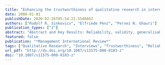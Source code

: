 ```yaml
---
title: "Enhancing the trustworthiness of qualitative research in international business"
date: 2008-01-01
publishDate: 2020-02-26T05:54:22.554866Z
authors: ["Rudolf R. Sinkovics", "Elfriede Penz", "Pervez N. Ghauri"]
publication_types: ["2"]
abstract: "Abstract and Key Results: Reliability, validity, generalisability and objectivity are fundamental concerns for quantitative researchers. For qualitative research, however, the role of these dimensions is blurred. Some researchers argue that these dimensions are not applicable to qualitative research and a qualitative researcher’s tool chest should be geared towards trustworthiness and encompass issues such as credibility, dependability, transferability and confirmability. This paper advocates the use of formalised and software-based procedures for the analysis and interpretation of qualitative interview data. It is argued that International Business research, with a focus on international datasets, equivalence issues, multiple research environments and multiple researchers, will benefit from formalisation. The use of software programmes is deemed to help to substantiate the analysis and interpretation of textual interview data."
featured: false
publication: "*Management International Review*"
tags: ["Qualitative Research", "Interviews", "Trustworthiness", "Reliability", "Equivalence", "Emic and Etic Approaches"]
url_pdf: "http://dx.doi.org/10.1007/s11575-008-0103-z"
doi: "10.1007/s11575-008-0103-z"
---
```


